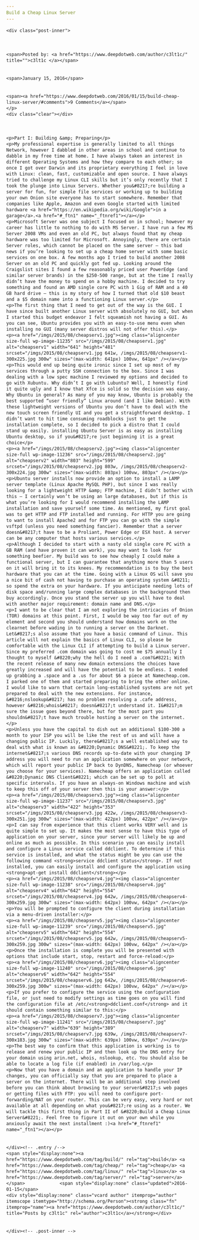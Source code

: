 ```yaml
---
Build a Cheap Linux Server
---
```

<article class="post-listing post-11234 post type-post status-publish format-standard has-post-thumbnail hentry  tag-build tag-cheap tag-linux tag-server">
    
    <div class="post-inner">
    
    
        
    <span>Posted by: <a href="https://www.deepdotweb.com/author/c3lt1c/" title="">c3lt1c </a></span>
    
    
    <span>January 15, 2016</span>
    
    
    <span><a href="https://www.deepdotweb.com/2016/01/15/build-cheap-linux-server/#comments">9 Comments</a></span>
    </p>
    <div class="clear"></div>
    
    
    
    <p>Part I: Building &amp; Preparing</p>
    <p>My professional expertise is generally limited to all things Network, however I dabbled in other areas in school and continue to dabble in my free time at home. I have always taken an interest in different Operating Systems and how they compare to each other; so once I got over Darwin and its proprietary everything I feel in love with Linux: clean, fast, customizable and open source. I have always tried to challenge my Linux CLI skills but it’s only recently that I took the plunge into Linux Servers. Whether you&#8217;re building a server for fun, for simple file services or working up to building your own Onion site everyone has to start somewhere. Remember that companies like Apple, Amazon and even Google started with limited hardware <a href="https://en.wikipedia.org/wiki/Google">in a garage</a>.<a href="#_ftn1" name="_ftnref1"></a></p>
    <p>Microsoft Server was one subject I focused on in school; however my career has little to nothing to do with MS Server. I have run a few MS Server 2008 VMs and even an old PC, but always found that my cheap hardware was too limited for Microsoft. Annoyingly, there are certain Server roles, which cannot be placed on the same server – this bad news if you’re looking to set up a cheap home server with some basic services on one box. A few months ago I tried to build another 2008 Server on an old PC and quickly got fed up. Looking around the Craigslist sites I found a few reasonably priced user PowerEdge (and similar server brands) in the $250-500 range, but at the time I really didn’t have the money to spend on a hobby machine. I decided to try something and found an AMD single core PC with 1 Gig of RAM and a 40 GB hard drive – this is my story of how I turned that old $10 beast and a $5 domain name into a functioning Linux server.</p>
    <p>The first thing that I need to get out of the way is the GUI. I have since built another Linux server with absolutely no GUI, but when I started this budget endeavor I felt squeamish not having a GUI. As you can see, Ubuntu provides you with an easy-to-use menu even when installing no GUI (many server distros will not offer this).</p>
    <p><a href="/imgs/2015/08/cheapserv1.jpg"><img class="aligncenter size-full wp-image-11235" src="/imgs/2015/08/cheapserv1.jpg" alt="cheapserv1" width="641" height="481" srcset="/imgs/2015/08/cheapserv1.jpg 641w, /imgs/2015/08/cheapserv1-300x225.jpg 300w" sizes="(max-width: 641px) 100vw, 641px" /></a></p>
    <p>This would end up being quite ironic since I set up most of my services through a putty SSH connection to the box. Since I was dealing with a low spec machine I reviewed my options and decided to go with Xubuntu. Why didn’t I go with Lubuntu? Well, I honestly find it quite ugly and I know that Xfce is solid so the decision was easy. Why Ubuntu in general? As many of you may know, Ubuntu is probably the best supported “user friendly” Linux around (and I like Debian). With these lightweight versions of Ubuntu you don’t have to deal with the new touch screen friendly UI and you get a straightforward desktop. I didn’t want to hit time consuming roadblocks just to get the installation complete, so I decided to pick a distro that I could stand up easily. installing Ubuntu Server is as easy as installing Ubuntu desktop, so if you&#8217;re just beginning it is a great choice</p>
    <p><a href="/imgs/2015/08/cheapserv2.jpg"><img class="aligncenter size-full wp-image-11236" src="/imgs/2015/08/cheapserv2.jpg" alt="cheapserv2" width="803" height="599" srcset="/imgs/2015/08/cheapserv2.jpg 803w, /imgs/2015/08/cheapserv2-300x224.jpg 300w" sizes="(max-width: 803px) 100vw, 803px" /></a></p>
    <p>Ubuntu server installs now provide an option to install a LAMP server template (Linux Apache MySQL PHP), but since I was really looking for a lightweight HTTP &amp; FTP machine, I didn’t bother with this – I certainly won’t be using an large databases, but if this is what you’re looking for I would recommend installing the LAMP installation and save yourself some time. As mentioned, my first goal was to get HTTP and FTP installed and running. For HTTP you are going to want to install Apache2 and for FTP you can go with the simple vsftpd (unless you need something fancier). Remember that a server doesn&#8217;t have to be a Proliant, Power Edge or ESX host. A server can be any computer that hosts various services.</p>
    <p>Although I decided to start with a nasty old single core PC with a GB RAM (and have proven it can work), you may want to look for something beefier. My build was to see how cheaply I could make a functional server, but I can guarantee that anything more than 5 users on it will bring it to its knees. My recommendation is to buy the best hardware that you can at the time. Going with a Linux OS will save you a nice bit of cash not having to purchase an operating system &#8211; so spend the extra on your hardware. If you anticipate needing lots of disk space and/running large complex databases in the background then buy accordingly. Once you stand the server up you will have to deal with another major requirement: domain name and DNS.</p>
    <p>I want to be clear that I am not exploring the intricacies of Onion (TOR) domains at this point. First, I would be way too far out of my element and second you should understand how domains work on the clearnet before wading in to running a server on the Darknet. Let&#8217;s also assume that you have a basic command of Linux. This article will not explain the basics of Linux CLI, so please be comfortable with the Linux CLI if attempting to build a Linux server. Since my preferred .com domain was going to cost me $75 annually I thought to myself &#8220;why the hell do I need a .com?&#8221; With the recent release of many new domain extensions the choices have greatly increased and will have the potential to be endless. I ended up grabbing a .space and a .us for about $6 a piece at Namecheap.com. I parked one of them and started preparing to bring the other online. I would like to warn that certain long-established systems are not yet prepared to deal with the new extensions. For instance, &#8216;nslookup&#8217; has no problem resolving a .cafe address, however &#8216;whois&#8217; doesn&#8217;t understand it. I&#8217;m sure the issue goes beyond there, but for the most part you shouldn&#8217;t have much trouble hosting a server on the internet.</p>
    <p>Unless you have the capital to dish out an additional $100-300 a month to your ISP you will be like the rest of us and will have a changing public IP. Luckily, there&#8217;s a well established way to deal with what is known as &#8220;Dynamic DNS&#8221;. To keep the internet&#8217;s various DNS records up-to-date with your changing IP address you will need to run an application somewhere on your network, which will report your public IP back to DynDNS, Namecheap (or whoever you choose for your services). Namecheap offers an application called &#8220;Dynamic DNS Client&#8221; which can be set up to poll at specific intervals. If you have an always-on Windows machine and wish to keep this off of your server then this is your answer:</p>
    <p><a href="/imgs/2015/08/cheapserv3.jpg"><img class="aligncenter size-full wp-image-11237" src="/imgs/2015/08/cheapserv3.jpg" alt="cheapserv3" width="422" height="353" srcset="/imgs/2015/08/cheapserv3.jpg 422w, /imgs/2015/08/cheapserv3-300x251.jpg 300w" sizes="(max-width: 422px) 100vw, 422px" /></a></p>
    <p>I can say from experience that this client works VERY well and is quite simple to set up. It makes the most sense to have this type of application on your server, since your server will likely be up and online as much as possible. In this scenario you can easily install and configure a Linux service called ddclient. To determine if this service is installed, and what the status might be you can use the following command <strong>service ddclient status</strong>. If not installed, you can easily install and configure the application using <strong>apt-get install ddclient</strong></p>
    <p><a href="/imgs/2015/08/cheapserv4.jpg"><img class="aligncenter size-full wp-image-11238" src="/imgs/2015/08/cheapserv4.jpg" alt="cheapserv4" width="642" height="554" srcset="/imgs/2015/08/cheapserv4.jpg 642w, /imgs/2015/08/cheapserv4-300x259.jpg 300w" sizes="(max-width: 642px) 100vw, 642px" /></a></p>
    <p>You will be prompted to configure the client during installation via a menu-driven installer:</p>
    <p><a href="/imgs/2015/08/cheapserv5.jpg"><img class="aligncenter size-full wp-image-11239" src="/imgs/2015/08/cheapserv5.jpg" alt="cheapserv5" width="642" height="554" srcset="/imgs/2015/08/cheapserv5.jpg 642w, /imgs/2015/08/cheapserv5-300x259.jpg 300w" sizes="(max-width: 642px) 100vw, 642px" /></a></p>
    <p>Once the installation is complete you will be presented with options that include start, stop, restart and force-reload:</p>
    <p><a href="/imgs/2015/08/cheapserv6.jpg"><img class="aligncenter size-full wp-image-11240" src="/imgs/2015/08/cheapserv6.jpg" alt="cheapserv6" width="642" height="554" srcset="/imgs/2015/08/cheapserv6.jpg 642w, /imgs/2015/08/cheapserv6-300x259.jpg 300w" sizes="(max-width: 642px) 100vw, 642px" /></a></p>
    <p>If you prefer to configure the service using the configuration file, or just need to modify settings as time goes on you will find the configuration file at /etc/<strong>ddclient.conf</strong> and it should contain something similar to this:</p>
    <p><a href="/imgs/2015/08/cheapserv7.jpg"><img class="aligncenter size-full wp-image-11241" src="/imgs/2015/08/cheapserv7.jpg" alt="cheapserv7" width="639" height="389" srcset="/imgs/2015/08/cheapserv7.jpg 639w, /imgs/2015/08/cheapserv7-300x183.jpg 300w" sizes="(max-width: 639px) 100vw, 639px" /></a></p>
    <p>The best way to confirm that this application is working is to release and renew your public IP and then look up the DNS entry for your domain using arin.net, whois, nslookup, etc. You should also be able to locate a log file (if enabled) in /var/log.</p>
    <p>Now that you have a domain and an application to handle your IP changes, you can officially say that you are prepared to place a server on the internet. There will be an additional step involved before you can think about browsing to your server&#8217;s web pages or getting files with FTP: you will need to configure port-forwarding/NAT on your router. This can be very easy, very hard or not available at all depending on what you&#8217;re using as a router. We will tackle this first thing in Part II of &#8220;Build a Cheap Linux Server&#8221;. Feel free to figure it out on your own while you anxiously await the next installment :)<a href="#_ftnref1" name="_ftn1"></a></p>
    
    
    </div><!-- .entry /-->
    <span style="display:none"><a href="https://www.deepdotweb.com/tag/build/" rel="tag">build</a> <a href="https://www.deepdotweb.com/tag/cheap/" rel="tag">cheap</a> <a href="https://www.deepdotweb.com/tag/linux/" rel="tag">linux</a> <a href="https://www.deepdotweb.com/tag/server/" rel="tag">server</a></span>				<span style="display:none" class="updated">2016-01-15</span>
    <div style="display:none" class="vcard author" itemprop="author" itemscope itemtype="http://schema.org/Person"><strong class="fn" itemprop="name"><a href="https://www.deepdotweb.com/author/c3lt1c/" title="Posts by c3lt1c" rel="author">c3lt1c</a></strong></div>
    
    
    </div><!-- .post-inner -->
</article><!-- .post-listing -->

